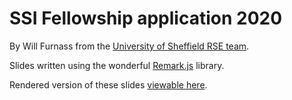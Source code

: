 # SSI Fellowship application 2020

By Will Furnass from 
the [University of Sheffield RSE team](https://rse.shef.ac.uk).

Slides written using the wonderful [Remark.js](https://remarkjs.com/) library.

Rendered version of these slides [viewable here](https://willfurnass.github.io/ssi-fellow-app-2020).

